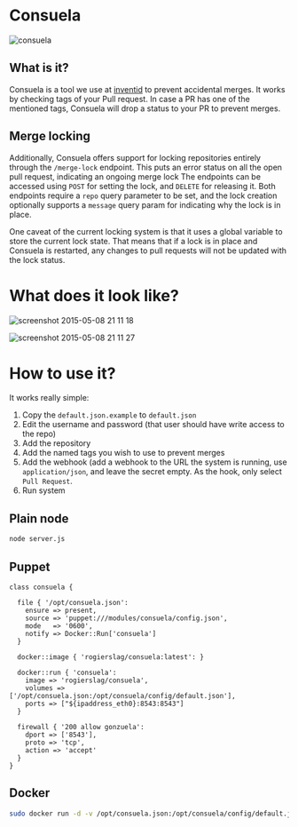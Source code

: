 # Consuela

![consuela](http://i.imgur.com/ysTG8Qr.jpg)

## What is it?

Consuela is a tool we use at [inventid](https://www.inventid.nl) to prevent accidental merges.
It works by checking tags of your Pull request.
In case a PR has one of the mentioned tags, Consuela will drop a status to your PR to prevent merges.


## Merge locking

Additionally, Consuela offers support for locking repositories entirely through the `/merge-lock` endpoint.
This puts an error status on all the open pull request, indicating an ongoing merge lock
The endpoints can be accessed using `POST` for setting the lock, and `DELETE` for releasing it.
Both endpoints require a `repo` query parameter to be set, and the lock creation optionally supports a `message` query param for indicating why the lock is in place.

One caveat of the current locking system is that it uses a global variable to store the current lock state.
That means that if a lock is in place and Consuela is restarted, any changes to pull requests will not be updated with the lock status.

# What does it look like?

![screenshot 2015-05-08 21 11 18](https://cloud.githubusercontent.com/assets/2778689/7543879/740e1df2-f5c8-11e4-95a5-9dd3032efda2.png)

![screenshot 2015-05-08 21 11 27](https://cloud.githubusercontent.com/assets/2778689/7543881/75dc53b0-f5c8-11e4-8ce1-a0a26a8b4437.png)

# How to use it?
It works really simple:

1. Copy the `default.json.example` to `default.json`
1. Edit the username and password (that user should have write access to the repo)
1. Add the repository
1. Add the named tags you wish to use to prevent merges
1. Add the webhook (add a webhook to the URL the system is running, use `application/json`, and leave the secret empty. As the hook, only select `Pull Request`.
1. Run system

## Plain node

```bash
node server.js
```

## Puppet

```puppet
class consuela {

  file { '/opt/consuela.json':
    ensure => present,
    source => 'puppet:///modules/consuela/config.json',
    mode   => '0600',
    notify => Docker::Run['consuela']
  }

  docker::image { 'rogierslag/consuela:latest': }

  docker::run { 'consuela':
    image => 'rogierslag/consuela',
    volumes => ['/opt/consuela.json:/opt/consuela/config/default.json'],
    ports => ["${ipaddress_eth0}:8543:8543"]
  }

  firewall { '200 allow gonzuela':
    dport => ['8543'],
    proto => 'tcp',
    action => 'accept'
  }
}
```

## Docker

```bash
sudo docker run -d -v /opt/consuela.json:/opt/consuela/config/default.json -p <IP>:8543:8543 rogierslag/consuela
```
